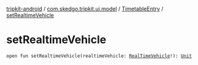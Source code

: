 [tripkit-android](../../index.md) / [com.skedgo.tripkit.ui.model](../index.md) / [TimetableEntry](index.md) / [setRealtimeVehicle](./set-realtime-vehicle.md)

# setRealtimeVehicle

`open fun setRealtimeVehicle(realtimeVehicle: `[`RealTimeVehicle`](../../com.skedgo.tripkit.routing/-real-time-vehicle/index.md)`!): `[`Unit`](https://kotlinlang.org/api/latest/jvm/stdlib/kotlin/-unit/index.html)
